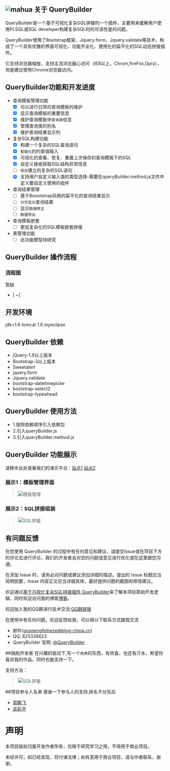 ![mahua](mahua-logo.jpg)
关于 QueryBuilder
---------------------------
QueryBuilder是一个基于可视化复杂SQL拼接的一个插件，主要用来缓解用户使用PLSQL或SQL developer构建复杂SQL时的可读性差的问题。

QueryBuilder使用了Bootstrap框架、Jquery.form、Jquery.validate等技术，构成了一个具有优雅的界面可视化、功能齐全化、使用化的扁平化的SQL动态拼接插件。

它支持浏览器缩放，支持主流浏览器心访问（IE8以上，Chrom,fireFox,Opra），但是建议使用Chrome浏览器访问。


QueryBuilder功能和开发进度
---------------------

*  查询模板管理功能
    - [x] 可以进行日常的查询模板的维护
    - [x] 显示查询模板的重要信息
    - [x] 维护查询模板中`查询类`信息
    - [x] 管理查询类的别名
    - [x] 维护查询结果显示列
* 复杂SQL构建功能
    - [x] 构建一个复杂的SQL查询语句
    - [x] `智能化`的约束值输入
    - [x] 可视化的查看、恢复、重置上次保存的查询模板下的SQL
    - [x] 自定义接收获取SQL结构异常信息
    - [ ] `保存`建立的复杂的SQL语句
	- [x] 支持用户自定义输入值的类型选择-需要在queryBuilder.method.js文件中定义要自定义使用的组件
* 查询结果管理
    - [ ] 基于Boootstrap风格的扁平化的查询结果显示
    - [ ] `分页显示`查询结果
    - [ ] 显示`数据修正`
    - [ ] `数据导出`
*  查询模板嵌套
	- [ ]  更加复杂化的SQL模板嵌套拼接
	
*  表管理功能
    - [ ] 此功能模型待研究

QueryBuilder 操作流程
----------------------

### 流程图
暂缺
- [ ~]

开发环境
----------
jdk>1.6  tomcat 1.6 myeclipse


QueryBuilder 依赖
----------------------
*  jQuery-1.9以上版本
*  Bootstrap-3以上版本
*  Sweetalert
*  jquery.form
*  Jquery.validate
*  bootstrap-datetimepicke
*  bootstrap-select2
*  bootstrap-typeahead

QueryBuilder 使用方法
-----------------------
*  1.按照依赖顺序引入依赖包
*  2.引入queryBuilder.js
*  3.引入queryBuilder.method.js


	
QueryBuilder 功能展示
--------------------
请移步此处查看我们的演示平台：[站点1](https://noworld.gitee.io/builderdynmic/)  [站点2](https://longaotechnology.github.io/queryBuilder/)
### 展示1：模板管理界面
>![模板管理](http://static.oschina.net/uploads/space/2016/0518/152546_eo7k_2303434.png)

### 展示2：SQL拼接组装
>![SQL拼接](http://static.oschina.net/uploads/space/2016/0616/200347_P8pL_2303434.png)



有问题反馈
---------------
在您使用 QueryBuilder 的过程中有任何意见和建议，请提交Issue或在项目下方的评论去进行评论，我们的开发者会对您的问题或意见进行优化或在这里跟您沟通。

在添加 Issue 时，请务必对问题或建议添加详细的描述。提出的 Issue 标题应当简明扼要，Issue 内容正文应当详细具体，最好提供问题的截图和修改建议。

欢迎通过[基于可视化复杂SQL拼接插件 QueryBuilder](http://my.oschina.net/guopengfei/blog/479886)来了解本项目原始开发逻辑，同时欢迎访问我的博客[博客](https://www.blog-china.cn)。

欢迎加入我的QQ群进行技术交流:[QQ群链接](http://shang.qq.com/wpa/qunwpa?idkey=bda5b5a19dee571bad393db084f379e6eb2bdf068d2be05c0d511d857c03d654)

在使用中有任何问题，欢迎反馈给我，可以用以下联系方式跟我交流

* 邮件(guopengfeiheze@blog-china.cn)
* QQ: 825338623
* QueryBuilder 官网: [@QueryBuilder](https://noworld.gitee.io/builderdynmic/)

##捐助开发者
在兴趣的驱动下,写一个`免费`的东西，有欣喜，也还有汗水，希望你喜欢我的作品，同时也能支持一下。

支持方法：
>![SQL拼接](http://static.oschina.net/uploads/space/2016/0616/202527_ggxh_2303434.png)

##项目参与人名单
感谢一下参与人的支持,排名不分先后

* [郭鹏飞](http://my.oschina.net/guopengfei) 
* [武彩平](htp://my.oschina.net/wucaiping)

声明
===================================
本项目版权归属开发作者所有，仅限于研究学习之用，不得用于商业项目。

未经许可，如已经发现，将付诸法律；如有意用于商业项目，请与作者联系，谢谢。


